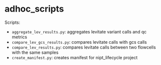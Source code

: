 # adhoc_scripts

Scripts:

- ``aggregate_lev_results.py``:   aggregates levitate variant calls and qc metrics
- ``compare_lev_gcs_results.py``: compares levitate calls with gcs calls
- ``compare_lev_results.py``:     compares levitate calls between two flowcells with the same samples
- ``create_manifest.py``:         creates manifest for nipt_lifecycle project
